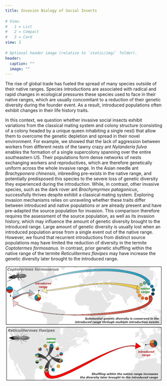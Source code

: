 ```yaml
---
title: Invasion Biology of Social Insects

# View.
#   1 = List
#   2 = Compact
#   3 = Card
view: 2

# Optional header image (relative to `static/img/` folder).
header:
  caption: ""
  image: ""
---
```

The rise of global trade has fueled the spread of many species outside of their native ranges. Species introductions are associated with radical and rapid changes in ecological pressures these species used to face in their native ranges, which are usually concomitant to a reduction of their genetic diversity during the founder event. As a result, introduced populations often exhibit changes in their life history traits.

In this context, we question whether invasive social insects exhibit variations from the classical mating system and colony structure (consisting of a colony headed by a unique queen inhabiting a single nest) that allow them to overcome the genetic depletion and spread in their novel environment. For example, we showed that the lack of aggression between workers from different nests of the tawny crazy ant *Nylanderia fulva* enables the formation of a single supercolony spanning over the entire southeastern US. Their populations form dense networks of nests exchanging workers and reproductives, which are therefore genetically uniform across the whole invasive range. In the Asian needle ant *Brachyponera chinensis*, inbreeding pre-exists in the native range, and potentially predisposed this species to the severe loss of genetic diversity they experienced during the introduction. While, in contrast, other invasive species, such as the dark rover ant *Brachymyrmex patagonicus*, successfully thrives despite exhibit a classical mating system.
Exploring invasion mechanisms relies on unraveling whether these traits differ between introduced and native populations or are already present and have pre-adapted the source population for invasion. This comparison therefore requires the assessment of the source population, as well as its invasion history, which may influence the amount of genetic diversity brought to the introduced range. Large amount of genetic diversity is usually lost when an introduced population arose from a single event out of the native range. However, we found that recurrent introductions from distinct source populations may have limited the reduction of diversity in the termite *Coptotermes formosanus*. In contrast, prior genetic shuffling within the native range of the termite *Reticulitermes flavipes* may have increase the genetic diversity later brought to the introduced range.

![image](https://raw.githubusercontent.com/agentzero93/Vargo_lab_website/master/static/img/biol_inv_pic.png)
